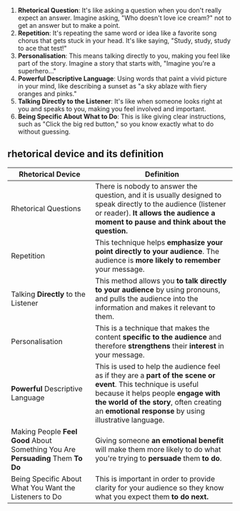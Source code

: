 
1. **Rhetorical Question**: It's like asking a question when you don't really expect an answer. Imagine asking, "Who doesn't love ice cream?" not to get an answer but to make a point.
2. **Repetition**: It's repeating the same word or idea like a favorite song chorus that gets stuck in your head. It's like saying, "Study, study, study to ace that test!"
3. **Personalisation**: This means talking directly to you, making you feel like part of the story. Imagine a story that starts with, "Imagine you're a superhero..."
4. **Powerful Descriptive Language**: Using words that paint a vivid picture in your mind, like describing a sunset as "a sky ablaze with fiery oranges and pinks."
5. **Talking Directly to the Listener**: It's like when someone looks right at you and speaks to you, making you feel involved and important.
6. **Being Specific About What to Do**: This is like giving clear instructions, such as "Click the big red button," so you know exactly what to do without guessing.

## rhetorical device and its definition

| Rhetorical Device                                                                 | Definition                                                                                                                                                                                                                                                |
| --------------------------------------------------------------------------------- | --------------------------------------------------------------------------------------------------------------------------------------------------------------------------------------------------------------------------------------------------------- |
| Rhetorical Questions                                                              | There is nobody to answer the question, and it is usually designed to speak directly to the audience (listener or reader). **It allows the audience a moment to pause and think about the question.**                                                     |
| Repetition                                                                        | This technique helps **emphasize your point directly to your audience**. The audience is **more likely to remember** your message.                                                                                                                        |
| Talking **Directly** to the Listener                                              | This method allows you **to talk directly to your audience** by using pronouns, and pulls the audience into the information and makes it relevant to them.                                                                                                |
| Personalisation                                                                   | This is a technique that makes the content **specific to the audience** and therefore **strengthens** their **interest** in your message.                                                                                                                 |
| **Powerful** Descriptive Language                                                 | This is used to help the audience feel as if they are a **part of the scene or event**. This technique is useful because it helps people **engage with the world of the story**, often creating an **emotional response** by using illustrative language. |
| Making People **Feel Good** About Something You Are **Persuading** Them **To Do** | Giving someone **an emotional benefit** will make them more likely to do what you're trying to **persuade** them **to do**.                                                                                                                               |
| Being Specific About What You Want the Listeners to Do                            | This is important in order to provide clarity for your audience so they know what you expect them **to do next.**                                                                                                                                         |